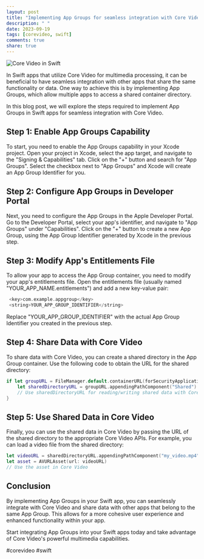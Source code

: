 ```yaml
---
layout: post
title: "Implementing App Groups for seamless integration with Core Video in Swift apps."
description: " "
date: 2023-09-19
tags: [corevideo, swift]
comments: true
share: true
---
```


![Core Video in Swift](https://example.com/core-video.jpg)

In Swift apps that utilize Core Video for multimedia processing, it can be beneficial to have seamless integration with other apps that share the same functionality or data. One way to achieve this is by implementing App Groups, which allow multiple apps to access a shared container directory.

In this blog post, we will explore the steps required to implement App Groups in Swift apps for seamless integration with Core Video.

## Step 1: Enable App Groups Capability
To start, you need to enable the App Groups capability in your Xcode project. Open your project in Xcode, select the app target, and navigate to the "Signing & Capabilities" tab. Click on the "+" button and search for "App Groups". Select the checkbox next to "App Groups" and Xcode will create an App Group Identifier for you.

## Step 2: Configure App Groups in Developer Portal
Next, you need to configure the App Groups in the Apple Developer Portal. Go to the Developer Portal, select your app's identifier, and navigate to "App Groups" under "Capabilities". Click on the "+" button to create a new App Group, using the App Group Identifier generated by Xcode in the previous step.

## Step 3: Modify App's Entitlements File
To allow your app to access the App Group container, you need to modify your app's entitlements file. Open the entitlements file (usually named "YOUR_APP_NAME.entitlements") and add a new key-value pair:

```swift
 <key>com.example.appgroup</key>
 <string>YOUR_APP_GROUP_IDENTIFIER</string>
```

Replace "YOUR_APP_GROUP_IDENTIFIER" with the actual App Group Identifier you created in the previous step.

## Step 4: Share Data with Core Video
To share data with Core Video, you can create a shared directory in the App Group container. Use the following code to obtain the URL for the shared directory:

```swift
if let groupURL = FileManager.default.containerURL(forSecurityApplicationGroupIdentifier: "YOUR_APP_GROUP_IDENTIFIER") {
    let sharedDirectoryURL = groupURL.appendingPathComponent("Shared")
    // Use sharedDirectoryURL for reading/writing shared data with Core Video
}
```

## Step 5: Use Shared Data in Core Video
Finally, you can use the shared data in Core Video by passing the URL of the shared directory to the appropriate Core Video APIs. For example, you can load a video file from the shared directory:

```swift
let videoURL = sharedDirectoryURL.appendingPathComponent("my_video.mp4")
let asset = AVURLAsset(url: videoURL)
// Use the asset in Core Video
```

## Conclusion
By implementing App Groups in your Swift app, you can seamlessly integrate with Core Video and share data with other apps that belong to the same App Group. This allows for a more cohesive user experience and enhanced functionality within your app.

Start integrating App Groups into your Swift apps today and take advantage of Core Video's powerful multimedia capabilities.

#corevideo #swift